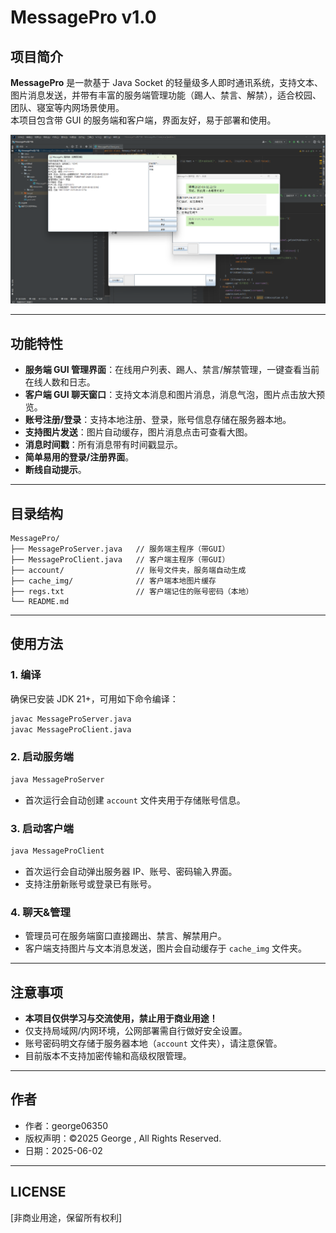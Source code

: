 # MessagePro v1.0

## 项目简介

**MessagePro** 是一款基于 Java Socket 的轻量级多人即时通讯系统，支持文本、图片消息发送，并带有丰富的服务端管理功能（踢人、禁言、解禁），适合校园、团队、寝室等内网场景使用。  
本项目包含带 GUI 的服务端和客户端，界面友好，易于部署和使用。

![宣传图](./宣传图.png)

---

## 功能特性

- **服务端 GUI 管理界面**：在线用户列表、踢人、禁言/解禁管理，一键查看当前在线人数和日志。
- **客户端 GUI 聊天窗口**：支持文本消息和图片消息，消息气泡，图片点击放大预览。
- **账号注册/登录**：支持本地注册、登录，账号信息存储在服务器本地。
- **支持图片发送**：图片自动缓存，图片消息点击可查看大图。
- **消息时间戳**：所有消息带有时间戳显示。
- **简单易用的登录/注册界面**。
- **断线自动提示**。

---

## 目录结构

```
MessagePro/
├── MessageProServer.java   // 服务端主程序（带GUI）
├── MessageProClient.java   // 客户端主程序（带GUI）
├── account/                // 账号文件夹，服务端自动生成
├── cache_img/              // 客户端本地图片缓存
├── regs.txt                // 客户端记住的账号密码（本地）
└── README.md
```

---

## 使用方法

### 1. 编译

确保已安装 JDK 21+，可用如下命令编译：

```sh
javac MessageProServer.java
javac MessageProClient.java
```

### 2. 启动服务端

```sh
java MessageProServer
```
- 首次运行会自动创建 `account` 文件夹用于存储账号信息。

### 3. 启动客户端

```sh
java MessageProClient
```
- 首次运行会自动弹出服务器 IP、账号、密码输入界面。
- 支持注册新账号或登录已有账号。

### 4. 聊天&管理

- 管理员可在服务端窗口直接踢出、禁言、解禁用户。
- 客户端支持图片与文本消息发送，图片会自动缓存于 `cache_img` 文件夹。

---

## 注意事项

- **本项目仅供学习与交流使用，禁止用于商业用途！**
- 仅支持局域网/内网环境，公网部署需自行做好安全设置。
- 账号密码明文存储于服务器本地（`account` 文件夹），请注意保管。
- 目前版本不支持加密传输和高级权限管理。

---

## 作者

- 作者：george06350
- 版权声明：©2025 George , All Rights Reserved.
- 日期：2025-06-02

---

## LICENSE

[非商业用途，保留所有权利]
